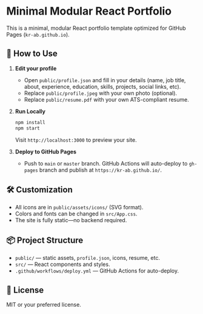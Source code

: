 # Minimal Modular React Portfolio

This is a minimal, modular React portfolio template optimized for GitHub Pages (`kr-ab.github.io`).

## 🚀 How to Use

1. **Edit your profile**
   - Open `public/profile.json` and fill in your details (name, job title, about, experience, education, skills, projects, social links, etc).
   - Replace `public/profile.jpeg` with your own photo (optional).
   - Replace `public/resume.pdf` with your own ATS-compliant resume.

2. **Run Locally**
   ```sh
   npm install
   npm start
   ```
   Visit `http://localhost:3000` to preview your site.

3. **Deploy to GitHub Pages**
   - Push to `main` or `master` branch. GitHub Actions will auto-deploy to `gh-pages` branch and publish at `https://kr-ab.github.io/`.

## 🛠️ Customization
- All icons are in `public/assets/icons/` (SVG format).
- Colors and fonts can be changed in `src/App.css`.
- The site is fully static—no backend required.

## 📦 Project Structure
- `public/` — static assets, `profile.json`, icons, resume, etc.
- `src/` — React components and styles.
- `.github/workflows/deploy.yml` — GitHub Actions for auto-deploy.

## 📄 License
MIT or your preferred license.
